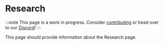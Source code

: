 # Research

:::note
This page is a work in progress. Consider [contributing](/contribute) or head over to our [Discord](https://discord.gg/e4GnPhtwQg)!
:::

This page should provide information about the Research page.